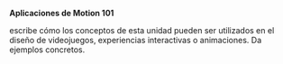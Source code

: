**Aplicaciones de Motion 101**

escribe cómo los conceptos de esta unidad pueden ser utilizados en el diseño de videojuegos, experiencias interactivas o animaciones. Da ejemplos concretos.

